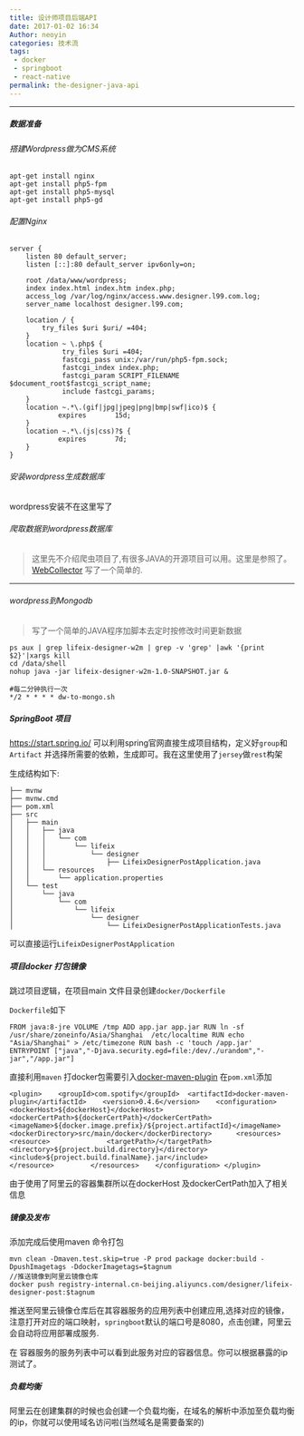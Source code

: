 ```yaml
---
title: 设计师项目后端API
date: 2017-01-02 16:34
Author: neoyin
categories: 技术流
tags:
 - docker
 - springboot
 - react-native
permalink: the-designer-java-api
---
```


---

##### 数据准备

###### 搭建Wordpress做为CMS系统

```
apt-get install nginx  
apt-get install php5-fpm
apt-get install php5-mysql
apt-get install php5-gd
```
###### 配置Nginx 

```
server {
	listen 80 default_server;
	listen [::]:80 default_server ipv6only=on;

	root /data/www/wordpress;
	index index.html index.htm index.php;
	access_log /var/log/nginx/access.www.designer.l99.com.log;
	server_name localhost designer.l99.com;

	location / {
		try_files $uri $uri/ =404;
	}
	location ~ \.php$ {
             try_files $uri =404;
             fastcgi_pass unix:/var/run/php5-fpm.sock;
             fastcgi_index index.php;
             fastcgi_param SCRIPT_FILENAME $document_root$fastcgi_script_name;
             include fastcgi_params;
    }
	location ~.*\.(gif|jpg|jpeg|png|bmp|swf|ico)$ {
        	expires       15d;
   	}
   	location ~.*\.(js|css)?$ {
        	expires       7d;
   	}
}
```
###### 安装wordpress生成数据库

wordpress安装不在这里写了

###### 爬取数据到wordpress数据库

> 这里先不介绍爬虫项目了,有很多JAVA的开源项目可以用。这里是参照了。[WebCollector](https://github.com/CrawlScript/WebCollector) 写了一个简单的.

---

###### wordpress到Mongodb

> 写了一个简单的JAVA程序加脚本去定时按修改时间更新数据
```
ps aux | grep lifeix-designer-w2m | grep -v 'grep' |awk '{print $2}'|xargs kill
cd /data/shell
nohup java -jar lifeix-designer-w2m-1.0-SNAPSHOT.jar &

#每二分钟执行一次
*/2 * * * * dw-to-mongo.sh
```

##### SpringBoot 项目

<https://start.spring.io/> 可以利用spring官网直接生成项目结构，定义好`group`和`Artifact` 并选择所需要的依赖，生成即可。我在这里使用了`jersey`做`rest`构架

生成结构如下:
```
├── mvnw
├── mvnw.cmd
├── pom.xml
├── src
│   ├── main
│   │   ├── java
│   │   │   └── com
│   │   │       └── lifeix
│   │   │           └── designer
│   │   │               ├── LifeixDesignerPostApplication.java
│   │   └── resources
│   │       └── application.properties
│   └── test
│       └── java
│           └── com
│               └── lifeix
│                   └── designer
│                       └── LifeixDesignerPostApplicationTests.java
```
可以直接运行`LifeixDesignerPostApplication`

##### 项目docker 打包镜像

跳过项目逻辑，在项目main 文件目录创建`docker/Dockerfile`

`Dockerfile`如下

```
FROM java:8-jre VOLUME /tmp ADD app.jar app.jar RUN ln -sf /usr/share/zoneinfo/Asia/Shanghai  /etc/localtime RUN echo "Asia/Shanghai" > /etc/timezone RUN bash -c 'touch /app.jar' ENTRYPOINT ["java","-Djava.security.egd=file:/dev/./urandom","-jar","/app.jar"]
```

直接利用`maven` 打docker包需要引入[docker-maven-plugin](https://github.com/spotify/docker-maven-plugin) 
在`pom.xml`添加

```
<plugin> 	<groupId>com.spotify</groupId> 	<artifactId>docker-maven-plugin</artifactId> 	<version>0.4.6</version> 	<configuration> 		<dockerHost>${dockerHost}</dockerHost> 		<dockerCertPath>${dockerCertPath}</dockerCertPath> 		<imageName>${docker.image.prefix}/${project.artifactId}</imageName> 		<dockerDirectory>src/main/docker</dockerDirectory> 		<resources> 			<resource> 				<targetPath>/</targetPath> 				<directory>${project.build.directory}</directory> 				<include>${project.build.finalName}.jar</include> 			</resource> 		</resources> 	</configuration> </plugin>
```

由于使用了阿里云的容器集群所以在dockerHost 及dockerCertPath加入了相关信息

##### 镜像及发布

添加完成后使用maven 命令打包

```
mvn clean -Dmaven.test.skip=true -P prod package docker:build -DpushImagetags -DdockerImagetags=$tagnum
//推送镜像到阿里云镜像仓库
docker push registry-internal.cn-beijing.aliyuncs.com/designer/lifeix-designer-post:$tagnum
```

推送至阿里云镜像仓库后在其容器服务的应用列表中创建应用,选择对应的镜像，注意打开对应的端口映射，`springboot`默认的端口号是8080，点击创建，阿里云会自动将应用部署成服务. 

在 容器服务的服务列表中可以看到此服务对应的容器信息。你可以根据暴露的ip测试了。

##### 负载均衡

阿里云在创建集群的时候也会创建一个负载均衡，在域名的解析中添加至负载均衡的ip，你就可以使用域名访问啦(当然域名是需要备案的)

